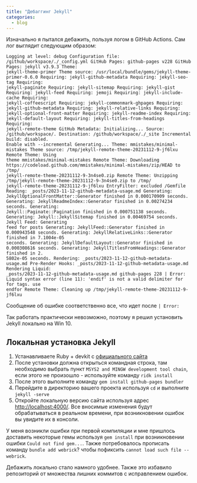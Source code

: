 ```yaml
---
title: "Дебаггинг Jekyll"
categories:
  - blog
---
```


Изначально я пытался дебажить, пользуя логом в GitHub Actions. Сам лог выглядит следующим образом:

```
Logging at level: debug Configuration file: /github/workspace/./_config.yml GitHub Pages: github-pages v228 GitHub Pages: jekyll v3.9.3 Theme: 
jekyll-theme-primer Theme source: /usr/local/bundle/gems/jekyll-theme-primer-0.6.0 Requiring: jekyll-github-metadata Requiring: jekyll-seo-tag Requiring:
jekyll-paginate Requiring: jekyll-sitemap Requiring: jekyll-gist Requiring: jekyll-feed Requiring: jemoji Requiring: jekyll-include-cache Requiring:
jekyll-coffeescript Requiring: jekyll-commonmark-ghpages Requiring: jekyll-github-metadata Requiring: jekyll-relative-links Requiring:
jekyll-optional-front-matter Requiring: jekyll-readme-index Requiring: jekyll-default-layout Requiring: jekyll-titles-from-headings Requiring:
jekyll-remote-theme GitHub Metadata: Initializing... Source: /github/workspace/. Destination: /github/workspace/./_site Incremental build: disabled.
Enable with --incremental Generating... Theme: mmistakes/minimal-mistakes Theme source: /tmp/jekyll-remote-theme-20231112-9-jf6lxu Remote Theme: Using
theme mmistakes/minimal-mistakes Remote Theme: Downloading https://codeload.github.com/mmistakes/minimal-mistakes/zip/HEAD to /tmp/
jekyll-remote-theme-20231112-9-3n4se0.zip Remote Theme: Unzipping /tmp/jekyll-remote-theme-20231112-9-3n4se0.zip to /tmp/
jekyll-remote-theme-20231112-9-jf6lxu EntryFilter: excluded /Gemfile Reading: _posts/2023-11-12-github-metadata-usage.md Generating:
JekyllOptionalFrontMatter::Generator finished in 0.000170909 seconds. Generating: JekyllReadmeIndex::Generator finished in 0.00274234 seconds. Generating:
Jekyll::Paginate::Pagination finished in 0.000751138 seconds. Generating: Jekyll::JekyllSitemap finished in 0.00469754 seconds. Jekyll Feed: Generating
feed for posts Generating: JekyllFeed::Generator finished in 0.000943548 seconds. Generating: JekyllRelativeLinks::Generator finished in 7.1004e-05
seconds. Generating: JekyllDefaultLayout::Generator finished in 0.000308616 seconds. Generating: JekyllTitlesFromHeadings::Generator finished in 2.
5802e-05 seconds. Rendering: _posts/2023-11-12-github-metadata-usage.md Pre-Render Hooks: _posts/2023-11-12-github-metadata-usage.md Rendering Liquid:
_posts/2023-11-12-github-metadata-usage.md github-pages 228 | Error: Liquid syntax error (line 11): 'endif' is not a valid delimiter for for tags. use
endfor Remote Theme: Cleaning up /tmp/jekyll-remote-theme-20231112-9-jf6lxu
```

Сообщение об ошибке соответственно все, что идет после `| Error:`

Так работать практически невозможно, поэтому я решил установить Jekyll локально на Win 10. 

## Локальная установка Jekyll
1. Устанавливаете Ruby + devkit с [официального сайта](https://rubyinstaller.org/downloads/)
2. После установки должна открыться командная строка, там необходимо выбрать пункт `MSYS2 and MINGW development tool chain`, если этого не произошло - используйте команду `ridk install`
3. После этого выполните команду `gem install github-pages bundler`
4. Перейдите в директорию вашего проекта используя `cd` и выполните `jekyll -serve`
5. Откройте локальную версию сайта используя адрес [http://localhost:4000/](http://localhost:4000/). Все вносимые изменения будут обрабатываться в реальном времени, при возникновении ошибок вы увидите их в консоли.

У меня возникли ошибки при первой компиляции и мне пришлось доставить некоторые гемы используя `gem install` при возникновении ошибки `Could not find gem...`. Также потребовалось прописать команду `bundle add webrick`? чтобы пофиксить `cannot load such file -- webrick`.

Дебажить локально стало намного удобнее. Также это избавило репозиторий от множества лишних коммитов с исправлением ошибок.
